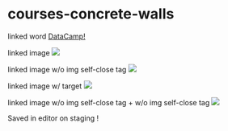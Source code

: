 # courses-concrete-walls

linked word
<a href="https://datacamp.com">DataCamp!</a>

linked image
<a href="https://datacamp.com"><img src="https://place-hold.it/100x50" /></a>

linked image w/o img self-close tag
<a href="https://datacamp.com"><img src="https://place-hold.it/100x50"></a>


linked image w/ target
<a href="https://datacamp.com" target="_blank"><img src="https://place-hold.it/100x50" /></a>

linked image w/o img self-close tag + w/o img self-close tag
<a href="https://datacamp.com" target="_blank"><img src="https://place-hold.it/100x50" ></a>

Saved in editor on staging !